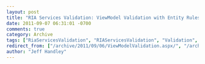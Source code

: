 ```yaml
---
layout: post
title: "RIA Services Validation: ViewModel Validation with Entity Rules"
date: 2011-09-07 06:31:01 -0700
comments: true
category: Archive
tags: ["RiaServicesValidation", "RIAServicesValidation", "Validation", "Silverlight", "DataAnnotations"]
redirect_from: ["/archive/2011/09/06/ViewModelValidation.aspx/", "/archive/2011/09/06/viewmodelvalidation.aspx"]
author: "Jeff Handley"
---
```


